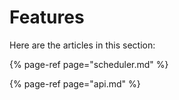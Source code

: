 # Features



Here are the articles in this section:



{% page-ref page="scheduler.md" %}

{% page-ref page="api.md" %}



